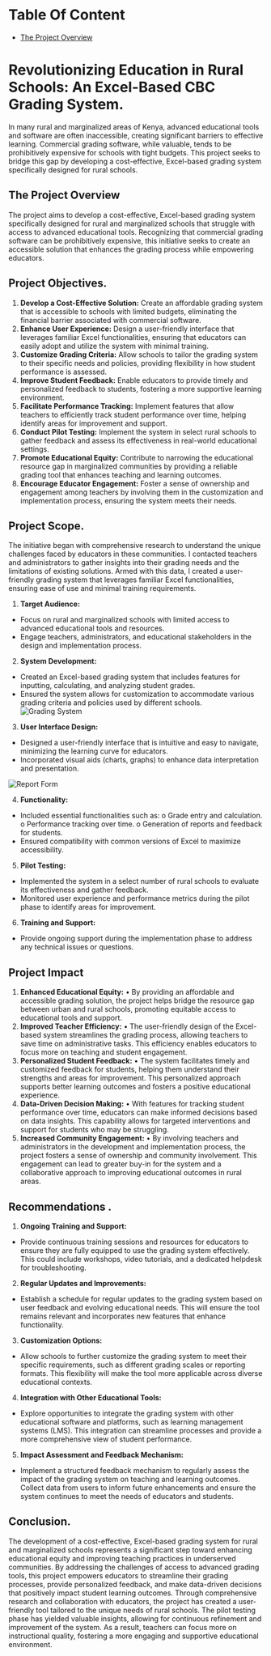 # Table Of Content
- [The Project Overview](#the-project-overview)

# Revolutionizing Education in Rural Schools: An Excel-Based CBC Grading System.
In many rural and marginalized areas of Kenya, advanced educational tools and software are often inaccessible, creating significant barriers to effective learning. Commercial grading software, while valuable, tends to be prohibitively expensive for schools with tight budgets. This project seeks to bridge this gap by developing a cost-effective, Excel-based grading system specifically designed for rural schools.
## The Project Overview
The project aims to develop a cost-effective, Excel-based grading system specifically designed for rural and marginalized schools that struggle with access to advanced educational tools. Recognizing that commercial grading software can be prohibitively expensive, this initiative seeks to create an accessible solution that enhances the grading process while empowering educators.
## Project Objectives.
1.	**Develop a Cost-Effective Solution:** Create an affordable grading system that is accessible to schools with limited budgets, eliminating the financial barrier associated with commercial software.
2.	**Enhance User Experience:** Design a user-friendly interface that leverages familiar Excel functionalities, ensuring that educators can easily adopt and utilize the system with minimal training.
3.	**Customize Grading Criteria:** Allow schools to tailor the grading system to their specific needs and policies, providing flexibility in how student performance is assessed.
4.	**Improve Student Feedback:** Enable educators to provide timely and personalized feedback to students, fostering a more supportive learning environment.
5.	**Facilitate Performance Tracking:** Implement features that allow teachers to efficiently track student performance over time, helping identify areas for improvement and support.
6.	**Conduct Pilot Testing:** Implement the system in select rural schools to gather feedback and assess its effectiveness in real-world educational settings.
7.	**Promote Educational Equity:** Contribute to narrowing the educational resource gap in marginalized communities by providing a reliable grading tool that enhances teaching and learning outcomes.
8.	**Encourage Educator Engagement:** Foster a sense of ownership and engagement among teachers by involving them in the customization and implementation process, ensuring the system meets their needs.
## Project Scope.
The initiative began with comprehensive research to understand the unique challenges faced by educators in these communities. I contacted teachers and administrators to gather insights into their grading needs and the limitations of existing solutions. Armed with this data, I created a user-friendly grading system that leverages familiar Excel functionalities, ensuring ease of use and minimal training requirements.
1.	**Target Audience:**
- Focus on rural and marginalized schools with limited access to advanced educational tools and resources.
- Engage teachers, administrators, and educational stakeholders in the design and implementation process.
2.	**System Development:**
- Created an Excel-based grading system that includes features for inputting, calculating, and analyzing student grades.
- Ensured the system allows for customization to accommodate various grading criteria and policies used by different schools.
  ![Grading System](https://github.com/WILSONGITONGA/CBC-School-Grading-System/blob/main/CBC%20Grading%20System.png)
3.	**User Interface Design:**
- Designed a user-friendly interface that is intuitive and easy to navigate, minimizing the learning curve for educators.
- Incorporated visual aids (charts, graphs) to enhance data interpretation and presentation.

![Report Form](https://github.com/WILSONGITONGA/CBC-School-Grading-System/blob/main/Report%20Form.png)

4.	**Functionality:**
- Included essential functionalities such as: 
 o	 Grade entry and calculation.
 o	 Performance tracking over time.
 o	Generation of reports and feedback for students.
- Ensured compatibility with common versions of Excel to maximize accessibility.
5.	**Pilot Testing:**
- Implemented the system in a select number of rural schools to evaluate its effectiveness and gather feedback.
- Monitored user experience and performance metrics during the pilot phase to identify areas for improvement.
6.	**Training and Support:**
- Provide ongoing support during the implementation phase to address any technical issues or questions.
## Project Impact
1.	**Enhanced Educational Equity:**
•	By providing an affordable and accessible grading solution, the project helps bridge the resource gap between urban and rural schools, promoting equitable access to educational tools and support.
2.	**Improved Teacher Efficiency:**
•	The user-friendly design of the Excel-based system streamlines the grading process, allowing teachers to save time on administrative tasks. This efficiency enables educators to focus more on teaching and student engagement.
3.	**Personalized Student Feedback:**
•	The system facilitates timely and customized feedback for students, helping them understand their strengths and areas for improvement. This personalized approach supports better learning outcomes and fosters a positive educational experience.
4.	**Data-Driven Decision Making:**
•	With features for tracking student performance over time, educators can make informed decisions based on data insights. This capability allows for targeted interventions and support for students who may be struggling.
5.	**Increased Community Engagement:**
•	By involving teachers and administrators in the development and implementation process, the project fosters a sense of ownership and community involvement. This engagement can lead to greater buy-in for the system and a collaborative approach to improving educational outcomes in rural areas.
## Recommendations .
1.	**Ongoing Training and Support:**
- Provide continuous training sessions and resources for educators to ensure they are fully equipped to use the grading system effectively. This could include workshops, video tutorials, and a dedicated helpdesk for troubleshooting.
2.	**Regular Updates and Improvements:**
- Establish a schedule for regular updates to the grading system based on user feedback and evolving educational needs. This will ensure the tool remains relevant and incorporates new features that enhance functionality.
3.	**Customization Options:**
- Allow schools to further customize the grading system to meet their specific requirements, such as different grading scales or reporting formats. This flexibility will make the tool more applicable across diverse educational contexts.
4.	**Integration with Other Educational Tools:**
- Explore opportunities to integrate the grading system with other educational software and platforms, such as learning management systems (LMS). This integration can streamline processes and provide a more comprehensive view of student performance.
5.	**Impact Assessment and Feedback Mechanism:**
- Implement a structured feedback mechanism to regularly assess the impact of the grading system on teaching and learning outcomes. Collect data from users to inform future enhancements and ensure the system continues to meet the needs of educators and students.
## Conclusion.
The development of a cost-effective, Excel-based grading system for rural and marginalized schools represents a significant step toward enhancing educational equity and improving teaching practices in underserved communities. By addressing the challenges of access to advanced grading tools, this project empowers educators to streamline their grading processes, provide personalized feedback, and make data-driven decisions that positively impact student learning outcomes.
Through comprehensive research and collaboration with educators, the project has created a user-friendly tool tailored to the unique needs of rural schools. The pilot testing phase has yielded valuable insights, allowing for continuous refinement and improvement of the system. As a result, teachers can focus more on instructional quality, fostering a more engaging and supportive educational environment.

